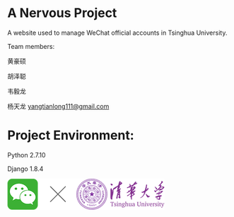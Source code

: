 # A Nervous Project

A website used to manage WeChat official accounts in Tsinghua University.

Team members:

黄豪硕 

胡泽聪

韦毅龙

杨天龙 yangtianlong111@gmail.com



# Project Environment:

Python 2.7.10

Django 1.8.4

![image](imgs/logo.png)